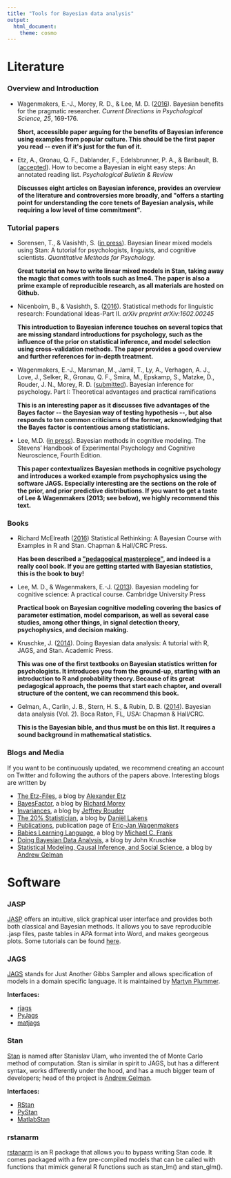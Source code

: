 ```yaml
---
title: "Tools for Bayesian data analysis"
output:
  html_document:
    theme: cosmo
---
```


# Literature
### Overview and Introduction
- Wagenmakers, E.-J., Morey, R. D., & Lee, M. D. ([2016](https://osf.io/3tdh9/)). Bayesian benefits for the pragmatic researcher.
   *Current Directions in Psychological Science, 25*, 169-176.

    **Short, accessible paper arguing for the benefits of Bayesian inference using examples from popular culture. This should be the first
      paper you read -- even if it's just for the fun of it.**

- Etz, A., Gronau, Q. F., Dablander, F., Edelsbrunner, P. A., & Baribault, B. ([accepted](https://www.researchgate.net/publication/301981861_How_to_become_a_Bayesian_in_eight_easy_steps_An_annotated_reading_list)).
  How to become a Bayesian in eight easy steps: An annotated reading list. *Psychological Bulletin & Review*

    **Discusses eight articles on Bayesian inference, provides an overview of the literature and controversies more broadly, and
    "offers a starting point for understanding the core tenets of Bayesian analysis, while requiring a low level of time commitment".**

### Tutorial papers
- Sorensen, T., & Vasishth, S. ([in press](https://github.com/vasishth/BayesLMMTutorial/blob/master/doc/SorensenEtAl.pdf)). Bayesian linear mixed models using Stan: A tutorial for psychologists, linguists, and cognitive scientists.
  *Quantitative Methods for Psychology.*

    **Great tutorial on how to write linear mixed models in Stan, taking away the magic that comes with tools such as lme4. The paper is also a prime
      example of reproducible research, as all materials are hosted on Github.**

- Nicenboim, B., & Vasishth, S. ([2016](http://www.ling.uni-potsdam.de/~vasishth/pdfs/StatMethLingPart2ArXiv.pdf)). Statistical methods for linguistic research: Foundational Ideas-Part II.
  *arXiv preprint arXiv:1602.00245*

    **This introduction to Bayesian inference touches on several topics that are missing standard introductions for psychology, such as the influence
      of the prior on statistical inference, and model selection using cross-validation methods. The paper provides a good overview and further
      references for in-depth treatment.**

- Wagenmakers, E.-J., Marsman, M., Jamil, T., Ly, A., Verhagen, A. J., Love, J., Selker, R., Gronau, Q. F.,
  Smira, M., Epskamp, S., Matzke, D., Rouder, J. N., Morey, R. D. ([submitted](https://osf.io/8pzkb/)).
  Bayesian inference for psychology. Part I: Theoretical advantages and practical ramifications

    **This is an interesting paper as it discusses five advantages of the Bayes factor -- the Bayesian way of testing hypothesis --, but also responds to ten common criticisms of
      the former, acknowledging that the Bayes factor is contentious among statisticians.**

- Lee, M.D. ([in press](https://osf.io/zky2v/)). Bayesian methods in cognitive modeling. The Stevens’ Handbook of Experimental Psychology and Cognitive Neuroscience, Fourth Edition.

    **This paper contextualizes Bayesian methods in cognitive psychology and introduces a worked example from psychophysics using the software JAGS.
      Especially interesting are the sections on the role of the prior, and prior predictive distributions. If you want to get a taste of
      Lee & Wagenmakers (2013; see below), we highly recommend this text.**

### Books

- Richard McElreath ([2016](http://xcelab.net/rm/statistical-rethinking/)) Statistical Rethinking: A Bayesian Course with Examples in R and Stan. Chapman & Hall/CRC Press.

    **Has been described a ["pedagogical masterpiece"](https://www.amazon.com/review/RTVBJSAQ4RKRM/ref=cm_cr_dp_title?ie=UTF8&ASIN=1482253445&channel=detail-glance&nodeID=283155&store=books),
      and indeed is a really cool book. If you are getting started with Bayesian statistics, this is the book to buy!**

- Lee, M. D., & Wagenmakers, E.-J. ([2013](https://bayesmodels.com/)). Bayesian modeling for cognitive science: A practical course.
  Cambridge University Press

    **Practical book on Bayesian cognitive modeling covering the basics of parameter estimation, model comparison, as well as several
      case studies, among other things, in signal detection theory, psychophysics, and decision making.**

- Kruschke, J. ([2014](https://sites.google.com/site/doingbayesiandataanalysis/)). Doing Bayesian data analysis: A tutorial with R, JAGS, and Stan. Academic Press.

    **This was one of the first textbooks on Bayesian statistics written for psychologists. It introduces you from the ground-up, starting with an introduction to
      R and probability theory. Because of its great pedagogical approach, the poems that start each chapter, and overall structure of the content, we can recommend this book.**

- Gelman, A., Carlin, J. B., Stern, H. S., & Rubin, D. B. ([2014](http://www.stat.columbia.edu/~gelman/book/)). Bayesian data analysis (Vol. 2). Boca Raton, FL, USA: Chapman & Hall/CRC.

    **This is the Bayesian bible, and thus must be on this list. It requires a sound background in mathematical statistics.**


### Blogs and Media
If you want to be continuously updated, we recommend creating an account on Twitter and following the authors of the papers above.
Interesting blogs are written by

- [The Etz-Files](https://alexanderetz.com/), a blog by [Alexander Etz](https://twitter.com/AlxEtz)
- [BayesFactor](https://bayesfactor.blogspot.de/), a blog by [Richard Morey](https://twitter.com/richarddmorey)
- [Invariances](https://jeffrouder.blogspot.de/), a blog by [Jeffrey Rouder](https://jeffrouder.blogspot.de/)
- [The 20% Statistician](https://twitter.com/lakens), a blog by [Daniël Lakens](https://twitter.com/lakens)
- [Publications](http://ejwagenmakers.com/papers.html), publication page of [Eric-Jan Wagenmakers](http://ejwagenmakers.com/papers.html)
- [Babies Learning Language](https://babieslearninglanguage.blogspot.de/), a blog by [Michael C. Frank](https://twitter.com/mcxfrank)
- [Doing Bayesian Data Analysis](https://doingbayesiandataanalysis.blogspot.de/), a blog by John Kruschke
- [Statistical Modeling, Causal Inference, and Social Science](https://twitter.com/StatModeling), a blog by [Andrew Gelman](https://twitter.com/StatModeling)


# Software
### JASP
[JASP](https://jasp-stats.org/) offers an intuitive, slick graphical user interface and provides both
both classical and Bayesian methods. It allows you to save reproducible .jasp files, paste tables in APA
format into Word, and makes georgeous plots. Some tutorials can be found [here](https://alexanderetz.com/jasp-tutorials/).

### JAGS
[JAGS](http://mcmc-jags.sourceforge.net/) stands for Just Another Gibbs Sampler and allows specification of
models in a domain specific language. It is maintained by [Martyn Plummer](https://martynplummer.wordpress.com/).

**Interfaces:**

- [rjags](http://www.johnmyleswhite.com/notebook/2010/08/20/using-jags-in-r-with-the-rjags-package/)
- [PyJags](https://github.com/tmiasko/pyjags)
- [matjags](https://github.com/msteyvers/matjags)

### Stan
[Stan](http://mc-stan.org/) is named after Stanislav Ulam, who invented the of Monte Carlo method of computation.
Stan is similar in spirit to JAGS, but has a different syntax, works differently under the hood, and has a
much bigger team of developers; head of the project is [Andrew Gelman](http://andrewgelman.com/).

**Interfaces:**

- [RStan](http://mc-stan.org/interfaces/rstan.html)
- [PyStan](http://mc-stan.org/interfaces/pystan.html)
- [MatlabStan](http://mc-stan.org/interfaces/matlab-stan.html)

### rstanarm
[rstanarm](http://mc-stan.org/interfaces/rstanarm.html) is an R package that allows you to bypass writing Stan code.
It comes packaged with a few pre-compiled models that can be called with functions that mimick general R functions
such as stan_lm() and stan_glm().
